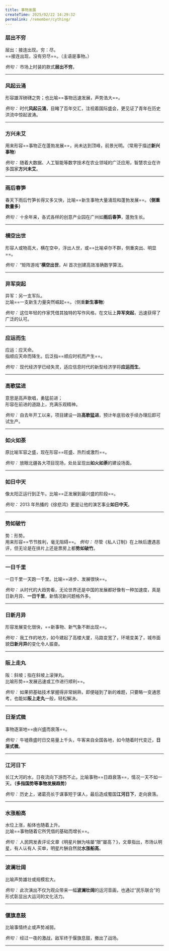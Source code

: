 ```yaml
---
title: 事物发展
createTime: 2025/02/22 14:29:32
permalink: /remember/cything/
---
```


### 层出不穷

层出：接连出现。穷：尽。  
==接连出现，没有穷尽==。（主语是事物。）

_例句：_ 市场上时装的款式**层出不穷**。

---

### 风起云涌
形容雄浑磅礴之势；也比喻==事物迅速发展，声势浩大==。  

_例句：_ 时代**风起云涌**，目睹了百年交汇，注视着国际盛会，更见证了青年在历史洪流中惊起波涛。

---

### 方兴未艾
用来形容==事物正在蓬勃发展==，尚未达到顶峰，前景光明。（常用于描述**新兴事物**）

_例句：_ 随着大数据、人工智能等数字技术在农业领域的广泛应用，智慧农业在许多国家**方兴未艾**。

---

### 雨后春笋
春天下雨后竹笋长得又多又快，比喻==新生事物大量涌现和蓬勃发展==。**（侧重数量多）**


_例句：_ 十余年来，各式各样的创意产业园在广州如**雨后春笋**，蓬勃生长。

---

### 横空出世
形容人或物高大，横在空中，浮出人世，或==比喻卓尔不群，侧重突出、明显==。

_例句：_ “矩阵游戏”**横空出世**，AI 首次创建高效准确数学算法。

---

### 异军突起

异军：另一支军队。  
比喻==一支新生力量突然崛起==。（侧重**新生事物**）

_例句：_ 这位年轻的作家凭借其独特的写作风格，在文坛上**异军突起**，迅速获得了广泛的认可。

---

### 应运而生
应运：应天命。  
指顺应天命而降生。后泛指==顺应时机而产生==。  

_例句：_ 现代经济学已经失灵，适应信息时代的新型经济学将**应运而生**。

---

### 高歌猛进
意思是高声歌唱，勇猛前进；  
形容在前进的道路上，充满乐观精神。

_例句：_ 自去年开工以来，项目建设一路**高歌猛进**，预计年底验收手续办理后即可试生产。

---

### 如火如荼
原比喻军容之盛，现在形容==旺盛、热烈或激烈==。

_例句：_ 放眼北疆各大项目现场，处处呈现出**如火如荼**的建设场面。

---

### 如日中天

像太阳正运行到正午。比喻==正发展到最兴盛的阶段==。

_例句：_ 2013 年热播的《徐悲鸿》更是让他的演艺事业**如日中天**。

---

### 势如破竹

势：形势。  
用来形容==节节胜利，毫无阻碍==。
_例句：_ 尽管《私人订制》在上映后遭遇恶评，但无论是在排片上还是票房上都**势如破竹**。

---

### 一日千里

一日千里一天跑一千里。比喻==进步、发展很快==。

_例句：_ 从时代的大趋势看，无论世界还是中国的发展都好像有一种加速度，真是日新月异、**一日千里**，新情况新问题格外多。

---

### 日新月异
形容发展变化很快，==新事物、新气象不断出现==。

_例句：_ 我工作的地方，如今建起了高楼大厦，马路变宽了，环境变美了，城市面貌**日新月异**的变化令人振奋。

---

### 阪上走丸

阪：斜坡；指在斜坡上滚弹丸。  
比喻形势==发展迅速或工作进行顺利==。  

_例句：_ 如果把基础技术掌握得非常娴熟，即便碰到了新的难题，只要略一变通思考，也能如**阪上走丸**一般，轻松解决。

---

### 日渐式微

事物逐渐地==由兴盛而衰落==。

_例句：_ 牛墟鼎盛时日交易量上千头，牛客来自全国各地，如今随着时代变迁，**日渐式微**。

---

### 江河日下

长江大河的水，日夜流向下游而不止。比喻事物==日趋衰落==，情况一天不如一天。**（多指国势等事物发展趋势）**

_例句：_ 历史上，诸葛亮长于谋事短于谋人，最后造成蜀国**江河日下**，走向衰落。

---

### 水涨船高
水位上涨，船体也随着上升。  
比喻==事物随着它所凭借的基础而增长==。

_例句：_ 人民网发表评论文章《明星片酬为啥屡“限”屡高？》，文章指出，市场认明星，有人认有人
买单，明星片酬自然就**水涨船高**。

---

### 波澜壮阔
比喻声势雄壮或规模宏大。

_例句：_ 此次演出不仅为观众带来一幅**波澜壮阔**的运河音画，也通过“民乐联合”的形式彰显出大运河的文化活力。

---

### 偃旗息鼓

比喻事情终止或声势减弱。

_例句：_ 经过一夜的激战，敌军终于偃旗息鼓，撤出了战场。

---

